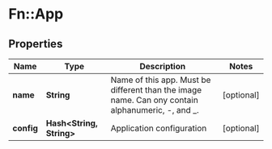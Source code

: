 # Fn::App

## Properties
Name | Type | Description | Notes
------------ | ------------- | ------------- | -------------
**name** | **String** | Name of this app. Must be different than the image name. Can ony contain alphanumeric, -, and _. | [optional] 
**config** | **Hash&lt;String, String&gt;** | Application configuration | [optional] 


